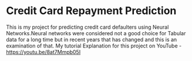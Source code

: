 # Credit Card Repayment Prediction


This is my project for predicting credit card defaulters using Neural Networks.Neural networks were considered not a good choice for Tabular data for a long time but in recent years that has changed and this is an examination of that.
My tutorial Explanation for this project on YouTube - https://youtu.be/8at7Mmpb05I
